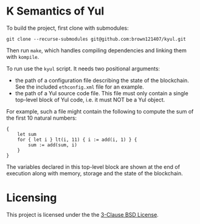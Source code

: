 # K Semantics of Yul

To build the project, first clone with submodules:

```
git clone --recurse-submodules git@github.com:brown121407/kyul.git
```

Then run `make`, which handles compiling dependencies and linking them with `kompile`.

To run use the `kyul` script. It needs two positional arguments:

- the path of a configuration file describing the state of the blockchain. See the included `ethconfig.xml` file for an example.
- the path of a Yul source code file. This file must only contain a single top-level block of Yul code, i.e. it must NOT be a Yul object.

For example, such a file might contain the following to compute the sum of the first 10 natural numbers:

```yul
{
    let sum
    for { let i } lt(i, 11) { i := add(i, 1) } {
        sum := add(sum, i)
    }
}
```

The variables declared in this top-level block are shown at the end of execution along with memory, storage and the state of the blockchain.

# Licensing

This project is licensed under the the [3-Clause BSD License](./LICENSE).
